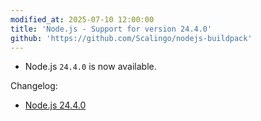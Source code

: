 ```yaml
---
modified_at: 2025-07-10 12:00:00
title: 'Node.js - Support for version 24.4.0'
github: 'https://github.com/Scalingo/nodejs-buildpack'
---
```


- Node.js `24.4.0` is now available.

Changelog:
- [Node.js 24.4.0](https://github.com/nodejs/node/blob/main/doc/changelogs/CHANGELOG_V24.md#24.4.0)
